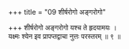 +++
title = "09 शीर्षरोगो अङ्गरोगो"

+++
शीर्षरोगो अङ्गरोगो यश्च ते हृदयामयः ।  
यक्ष्मः श्येन इव प्रापप्तद्वाचा नुत्तः परस्तरम् ॥ ९ ॥